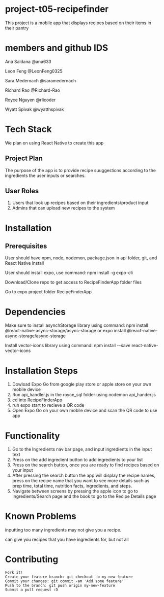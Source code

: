 # project-t05-recipefinder

This project is a mobile app that displays recipes based on their items in their pantry

# members and github IDS

Ana Saldana  @ana633

Leon Feng @LeonFeng0325

Sara Medernach @saramedernach

Richard Rao @Richard-Rao

Royce Nguyen @rlicoder

Wyatt Spivak @wyatthspivak

# Tech Stack
We plan on using React Native to create this app

## Project Plan

The purpose of the app is to provide recipe suuggestions according to the ingredients the user inputs or searches. 


## User Roles
1. Users that look up recipes based on their ingredients/product input
2. Admins that can upload new recipes to the system

# Installation
## Prerequisites

User should have npm, node, nodemon, package.json in api folder, git, and React Native install

User should install expo, use command: npm install -g expo-cli

Download/Clone repo to get access to RecipeFinderApp folder files

Go to expo project folder RecipeFinderApp
 
# Dependencies

Make sure to install asynchStorage library using command: npm install @react-native-async-storage/async-storage or expo install @react-native-async-storage/async-storage

Install vector-icons library using command: npm install --save react-native-vector-icons

# Installation Steps

1. Dowload Expo Go from google play store or apple store on your own mobile device
2. Run api\_handler.js in the royce\_sql folder using nodemon api\_hander.js
3. cd into RecipeFinderApp
4. run expo start to recieve a QR code
5. Open Expo Go on your own mobile device and scan the QR code to use app


# Functionality
1. Go to the Ingredients nav bar page, and input ingredients in the input text
2. Press on the add ingredient button to add ingredients to your list
3. Press on the search button, once you are ready to find recipes based on your input
4. After pressing  the search button the app will display the recipe names, press on the recipe name that you want to see more details such as prep time, total time, nutrition facts, ingredients, and steps.
5. Navigate between screens by pressing the apple icon to go to Ingredients/Search page and the book to go to the Recipe Details page

# Known Problems
inputting too many ingredients may not give you a recipe.

can give you recipes that you have ingredients for, but not all

# Contributing

    Fork it!
    Create your feature branch: git checkout -b my-new-feature
    Commit your changes: git commit -am 'Add some feature'
    Push to the branch: git push origin my-new-feature
    Submit a pull request :D
